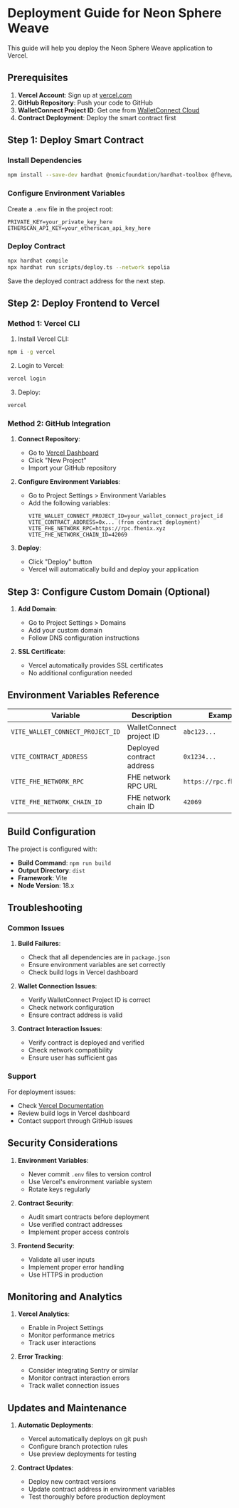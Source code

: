 # Deployment Guide for Neon Sphere Weave

This guide will help you deploy the Neon Sphere Weave application to Vercel.

## Prerequisites

1. **Vercel Account**: Sign up at [vercel.com](https://vercel.com)
2. **GitHub Repository**: Push your code to GitHub
3. **WalletConnect Project ID**: Get one from [WalletConnect Cloud](https://cloud.walletconnect.com)
4. **Contract Deployment**: Deploy the smart contract first

## Step 1: Deploy Smart Contract

### Install Dependencies

```bash
npm install --save-dev hardhat @nomicfoundation/hardhat-toolbox @fhevm/hardhat-plugin
```

### Configure Environment Variables

Create a `.env` file in the project root:

```env
PRIVATE_KEY=your_private_key_here
ETHERSCAN_API_KEY=your_etherscan_api_key_here
```

### Deploy Contract

```bash
npx hardhat compile
npx hardhat run scripts/deploy.ts --network sepolia
```

Save the deployed contract address for the next step.

## Step 2: Deploy Frontend to Vercel

### Method 1: Vercel CLI

1. Install Vercel CLI:
```bash
npm i -g vercel
```

2. Login to Vercel:
```bash
vercel login
```

3. Deploy:
```bash
vercel
```

### Method 2: GitHub Integration

1. **Connect Repository**:
   - Go to [Vercel Dashboard](https://vercel.com/dashboard)
   - Click "New Project"
   - Import your GitHub repository

2. **Configure Environment Variables**:
   - Go to Project Settings > Environment Variables
   - Add the following variables:
     ```
     VITE_WALLET_CONNECT_PROJECT_ID=your_wallet_connect_project_id
     VITE_CONTRACT_ADDRESS=0x... (from contract deployment)
     VITE_FHE_NETWORK_RPC=https://rpc.fhenix.xyz
     VITE_FHE_NETWORK_CHAIN_ID=42069
     ```

3. **Deploy**:
   - Click "Deploy" button
   - Vercel will automatically build and deploy your application

## Step 3: Configure Custom Domain (Optional)

1. **Add Domain**:
   - Go to Project Settings > Domains
   - Add your custom domain
   - Follow DNS configuration instructions

2. **SSL Certificate**:
   - Vercel automatically provides SSL certificates
   - No additional configuration needed

## Environment Variables Reference

| Variable | Description | Example |
|----------|-------------|---------|
| `VITE_WALLET_CONNECT_PROJECT_ID` | WalletConnect project ID | `abc123...` |
| `VITE_CONTRACT_ADDRESS` | Deployed contract address | `0x1234...` |
| `VITE_FHE_NETWORK_RPC` | FHE network RPC URL | `https://rpc.fhenix.xyz` |
| `VITE_FHE_NETWORK_CHAIN_ID` | FHE network chain ID | `42069` |

## Build Configuration

The project is configured with:

- **Build Command**: `npm run build`
- **Output Directory**: `dist`
- **Framework**: Vite
- **Node Version**: 18.x

## Troubleshooting

### Common Issues

1. **Build Failures**:
   - Check that all dependencies are in `package.json`
   - Ensure environment variables are set correctly
   - Check build logs in Vercel dashboard

2. **Wallet Connection Issues**:
   - Verify WalletConnect Project ID is correct
   - Check network configuration
   - Ensure contract address is valid

3. **Contract Interaction Issues**:
   - Verify contract is deployed and verified
   - Check network compatibility
   - Ensure user has sufficient gas

### Support

For deployment issues:
- Check [Vercel Documentation](https://vercel.com/docs)
- Review build logs in Vercel dashboard
- Contact support through GitHub issues

## Security Considerations

1. **Environment Variables**:
   - Never commit `.env` files to version control
   - Use Vercel's environment variable system
   - Rotate keys regularly

2. **Contract Security**:
   - Audit smart contracts before deployment
   - Use verified contract addresses
   - Implement proper access controls

3. **Frontend Security**:
   - Validate all user inputs
   - Implement proper error handling
   - Use HTTPS in production

## Monitoring and Analytics

1. **Vercel Analytics**:
   - Enable in Project Settings
   - Monitor performance metrics
   - Track user interactions

2. **Error Tracking**:
   - Consider integrating Sentry or similar
   - Monitor contract interaction errors
   - Track wallet connection issues

## Updates and Maintenance

1. **Automatic Deployments**:
   - Vercel automatically deploys on git push
   - Configure branch protection rules
   - Use preview deployments for testing

2. **Contract Updates**:
   - Deploy new contract versions
   - Update contract address in environment variables
   - Test thoroughly before production deployment
